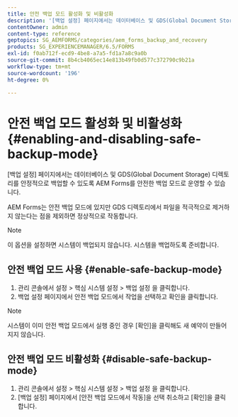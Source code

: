 ```yaml
---
title: 안전 백업 모드 활성화 및 비활성화
description: '[백업 설정] 페이지에서는 데이터베이스 및 GDS(Global Document Storage) 디렉토리를 안정적으로 백업할 수 있도록 AEM Forms를 안전한 백업 모드로 운영할 수 있습니다. 안전 백업 모드를 활성화하고 비활성화하는 방법에 대해 알아봅니다.'
contentOwner: admin
content-type: reference
geptopics: SG_AEMFORMS/categories/aem_forms_backup_and_recovery
products: SG_EXPERIENCEMANAGER/6.5/FORMS
exl-id: f0ab712f-ecd9-4be8-a7a5-fd1a7a8c9a0b
source-git-commit: 8b4cb4065ec14e813b49fb0d577c372790c9b21a
workflow-type: tm+mt
source-wordcount: '196'
ht-degree: 0%

---
```


# 안전 백업 모드 활성화 및 비활성화 {#enabling-and-disabling-safe-backup-mode}

[백업 설정] 페이지에서는 데이터베이스 및 GDS(Global Document Storage) 디렉토리를 안정적으로 백업할 수 있도록 AEM Forms를 안전한 백업 모드로 운영할 수 있습니다.

AEM Forms는 안전 백업 모드에 있지만 GDS 디렉토리에서 파일을 적극적으로 제거하지 않는다는 점을 제외하면 정상적으로 작동합니다.

>[!NOTE]
>
>이 옵션을 설정하면 시스템이 백업되지 않습니다. 시스템을 백업하도록 준비합니다.

## 안전 백업 모드 사용 {#enable-safe-backup-mode}

1. 관리 콘솔에서 설정 > 핵심 시스템 설정 > 백업 설정 을 클릭합니다.
1. 백업 설정 페이지에서 안전 백업 모드에서 작업을 선택하고 확인을 클릭합니다.

>[!NOTE]
>
>시스템이 이미 안전 백업 모드에서 실행 중인 경우 [확인]을 클릭해도 새 예약이 만들어지지 않습니다.

## 안전 백업 모드 비활성화 {#disable-safe-backup-mode}

1. 관리 콘솔에서 설정 > 핵심 시스템 설정 > 백업 설정 을 클릭합니다.
1. [백업 설정] 페이지에서 [안전 백업 모드에서 작동]을 선택 취소하고 [확인]을 클릭합니다.
